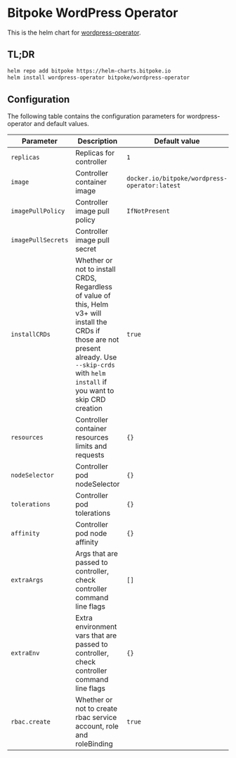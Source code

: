 # Bitpoke WordPress Operator

This is the helm chart for [wordpress-operator](https://github.com/bitpoke/wordpress-operator).

## TL;DR
```sh
helm repo add bitpoke https://helm-charts.bitpoke.io
helm install wordpress-operator bitpoke/wordpress-operator
```

## Configuration
The following table contains the configuration parameters for wordpress-operator and default values.

| Parameter                       | Description                                                                                   | Default value                                           |
| ---                             | ---                                                                                           | ---                                                     |
| `replicas`                      | Replicas for controller                                                                       | `1`                                                     |
| `image`                         | Controller container image                                                                    | `docker.io/bitpoke/wordpress-operator:latest`           |
| `imagePullPolicy`               | Controller image pull policy                                                                  | `IfNotPresent`                                          |
| `imagePullSecrets`              | Controller image pull secret                                                                  |                                                         |
| `installCRDs`                   | Whether or not to install CRDS, Regardless of value of this, Helm v3+ will install the CRDs if those are not present already. Use `--skip-crds` with `helm install` if you want to skip CRD creation                                                                | `true`                                    |
| `resources`                     | Controller container resources limits and requests                                            | `{}`                                                    |
| `nodeSelector`                  | Controller pod nodeSelector                                                                   | `{}`                                                    |
| `tolerations`                   | Controller pod tolerations                                                                    | `{}`                                                    |
| `affinity`                      | Controller pod node affinity                                                                  | `{}`                                                    |
| `extraArgs`                     | Args that are passed to controller, check controller command line flags                       | `[]`                                                    |
| `extraEnv`                      | Extra environment vars that are passed to controller, check controller command line flags     | `{}`                                                    |
| `rbac.create`                   | Whether or not to create rbac service account, role and roleBinding                           | `true`                                                  |
